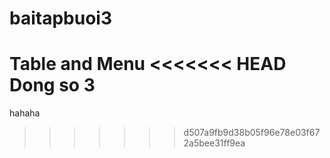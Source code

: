 # baitapbuoi3
Table and Menu
<<<<<<< HEAD
Dong so 3
=======
hahaha
>>>>>>> d507a9fb9d38b05f96e78e03f672a5bee31ff9ea
